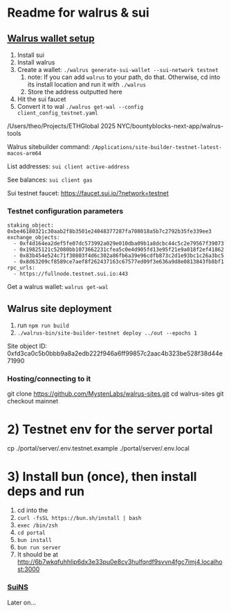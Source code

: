 # Readme for walrus & sui

## [Walrus wallet setup](https://docs.wal.app/usage/setup.html)

1. Install sui
2. Install walrus
3. Create a wallet: ```./walrus generate-sui-wallet --sui-network testnet```
      1. note: If you can add ```walrus``` to your path, do that.  Otherwise, cd into its install location and run it with ```./walrus```
      2. Store the address outputted here
4. Hit the sui faucet
5. Convert it to wal ```./walrus get-wal --config client_config_testnet.yaml```

/Users/theo/Projects/ETHGlobal 2025 NYC/bountyblocks-next-app/walrus-tools

Walrus sitebuilder command: ```/Applications/site-builder-testnet-latest-macos-arm64```

List addresses: ```sui client active-address```

See balances: ```sui client gas```

Sui testnet faucet: <https://faucet.sui.io/?network=testnet>

### Testnet configuration parameters

```system_object: 0x6c2547cbbc38025cf3adac45f63cb0a8d12ecf777cdc75a4971612bf97fdf6af
staking_object: 0xbe46180321c30aab2f8b3501e24048377287fa708018a5b7c2792b35fe339ee3
exchange_objects:
  - 0xf4d164ea2def5fe07dc573992a029e010dba09b1a8dcbc44c5c2e79567f39073
  - 0x19825121c52080bb1073662231cfea5c0e4d905fd13e95f21e9a018f2ef41862
  - 0x83b454e524c71f30803f4d6c302a86fb6a39e96cdfb873c2d1e93bc1c26a3bc5
  - 0x8d63209cf8589ce7aef8f262437163c67577ed09f3e636a9d8e0813843fb8bf1
rpc_urls:
  - https://fullnode.testnet.sui.io:443
```

Get a walrus wallet: ```walrus get-wal```

## Walrus site deployment

1. run ```npm run build```
2. ```./walrus-bin/site-builder-testnet deploy ../out --epochs 1```

Site object ID: 0xfd3ca0c5b0bbb9a8a2edb222f946a6ff99857c2aac4b323be528f38d44e71990

### Hosting/connecting to it

git clone https://github.com/MystenLabs/walrus-sites.git
cd walrus-sites
git checkout mainnet

# 2) Testnet env for the server portal
cp ./portal/server/.env.testnet.example ./portal/server/.env.local

# 3) Install bun (once), then install deps and run

1. cd into the
2. ```curl -fsSL https://bun.sh/install | bash```
3. ```exec /bin/zsh```
4. ```cd portal```
5. ```bun install```
6. ```bun run server```
7. It should be at <http://6b7wkqfuhhlip6dx3e33pu0e8cv3hulfqrdf9svvn4fgc7imj4.localhost:3000>

### [SuiNS](https://testnet.suins.io/)

Later on...
